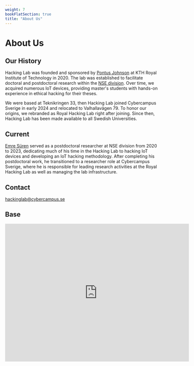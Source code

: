 ```yaml
---
weight: 7
bookFlatSection: true
title: "About Us"
---
```


# About Us

## Our History

Hacking Lab was founded and sponsored by [Pontus Johnson](https://www.kth.se/profile/pontusj) at KTH Royal Institute of Technology in 2020. The lab was established to facilitate doctoral and postdoctoral research within the [NSE division](https://www.kth.se/cs/nse/research/software-systems-architecture-and-security/projects/ethical-hacking-1.1279219). Over time, we acquired numerous IoT devices, providing master's students with hands-on experience in ethical hacking for their theses.

We were based at Teknikringen 33, then Hacking Lab joined Cybercampus Sverige in early 2024 and relocated to Valhallavägen 79. To honor our origins, we rebranded as Royal Hacking Lab right after joining. Since then, Hacking Lab has been made available to all Swedish Universities. 

## Current

[Emre Süren](https://www.kth.se/profile/emsuren/?CC) served as a postdoctoral researcher at NSE division from 2020 to 2023, dedicating much of his time in the Hacking Lab to hacking IoT devices and developing an IoT hacking methodology. After completing his postdoctoral work, he transitioned to a researcher role at Cybercampus Sverige, where he is responsible for leading research activities at the Royal Hacking Lab as well as managing the lab infrastructure. 

## Contact

hackinglab@cybercampus.se

## Base

<iframe src="https://www.google.com/maps/embed?pb=!1m18!1m12!1m3!1d427.6414167690566!2d18.07180942095199!3d59.346027764273714!2m3!1f0!2f0!3f0!3m2!1i1024!2i768!4f13.1!3m3!1m2!1s0x465f9d0029f63b49%3A0x31d9de5788abeda6!2sCybercampus%20Sverige%20%7C%20Sweden!5e0!3m2!1sen!2sse!4v1722869948340!5m2!1sen!2sse" width="600" height="450" style="border:0;" allowfullscreen="" loading="lazy" referrerpolicy="no-referrer-when-downgrade"></iframe>
